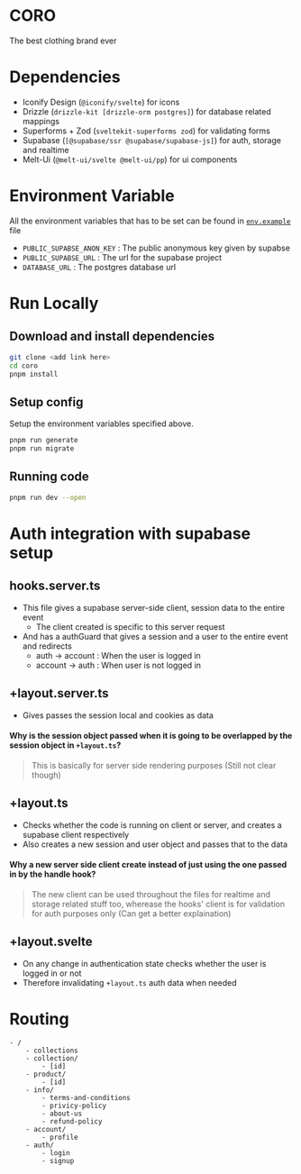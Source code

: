 # CORO

The best clothing brand ever

# Dependencies

- Iconify Design (`@iconify/svelte`) for icons
- Drizzle (`drizzle-kit [drizzle-orm postgres]`) for database related mappings
- Superforms + Zod (`sveltekit-superforms zod`) for validating forms
- Supabase (`[@supabase/ssr @supabase/supabase-js]`) for auth, storage and realtime
- Melt-Ui (`@melt-ui/svelte @melt-ui/pp`) for ui components


# Environment Variable

All the environment variables that has to be set can be found in [`env.example`](.env.example) file

- `PUBLIC_SUPABSE_ANON_KEY` : The public anonymous key given by supabse
- `PUBLIC_SUPABSE_URL` : The url for the supabase project
- `DATABASE_URL` : The postgres database url

# Run Locally

## Download and install dependencies

```bash
git clone <add link here>
cd coro
pnpm install
```

## Setup config

Setup the environment variables specified above.

```bash
pnpm run generate
pnpm run migrate
```

## Running code
```bash
pnpm run dev --open
```

# Auth integration with supabase setup

## hooks.server.ts 
- This file gives a supabase server-side client, session data to the entire event
    - The client created is specific to this server request
- And has a authGuard that gives a session and a user to the entire event and redirects
    - auth -> account : When the user is logged in
    - account -> auth : When user is not logged in 

## +layout.server.ts
- Gives passes the session local and cookies as data 

#### Why is the session object passed when it is going to be overlapped by the session object in `+layout.ts`?

> This is basically for server side rendering purposes (Still not clear though)

## +layout.ts 
- Checks whether the code is running on client or server, and creates a supabase client respectively
- Also creates a new session and user object and passes that to the data

#### Why a new server side client create instead of just using the one passed in by the handle hook?

> The new client can be used throughout the files for realtime and storage related stuff too, wherease the hooks' client is for validation for auth purposes only (Can get a better explaination) 

## +layout.svelte 
- On any change in authentication state checks whether the user is logged in or not
- Therefore invalidating `+layout.ts` auth data when needed

# Routing

```
- / 
    - collections
    - collection/
        - [id]
    - product/
        - [id]
    - info/
        - terms-and-conditions
        - privicy-policy
        - about-us
        - refund-policy
    - account/
        - profile
    - auth/
        - login
        - signup
```
